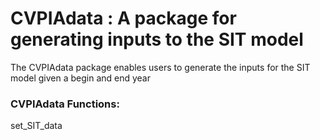 # CVPIAdata : A package for generating inputs to the SIT model

The CVPIAdata package enables users to generate the inputs for the SIT model given a begin and end year
  
  

### CVPIAdata Functions:
set_SIT_data

